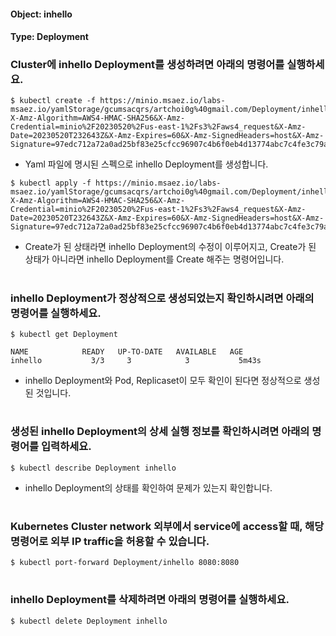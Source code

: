 
#### Object: inhello
#### Type: Deployment

### Cluster에 inhello Deployment를 생성하려면 아래의 명령어를 실행하세요.

```
$ kubectl create -f https://minio.msaez.io/labs-msaez.io/yamlStorage/gcumsacqrs/artchoi0g%40gmail.com/Deployment/inhello.yaml?X-Amz-Algorithm=AWS4-HMAC-SHA256&X-Amz-Credential=minio%2F20230520%2Fus-east-1%2Fs3%2Faws4_request&X-Amz-Date=20230520T232643Z&X-Amz-Expires=60&X-Amz-SignedHeaders=host&X-Amz-Signature=97edc712a72a0ad25bf83e25cfcc96907c4b6f0eb4d13774abc7c4fe3c79a8a0
```
- Yaml 파일에 명시된 스펙으로 inhello Deployment를 생성합니다.

```
$ kubectl apply -f https://minio.msaez.io/labs-msaez.io/yamlStorage/gcumsacqrs/artchoi0g%40gmail.com/Deployment/inhello.yaml?X-Amz-Algorithm=AWS4-HMAC-SHA256&X-Amz-Credential=minio%2F20230520%2Fus-east-1%2Fs3%2Faws4_request&X-Amz-Date=20230520T232643Z&X-Amz-Expires=60&X-Amz-SignedHeaders=host&X-Amz-Signature=97edc712a72a0ad25bf83e25cfcc96907c4b6f0eb4d13774abc7c4fe3c79a8a0
```
- Create가 된 상태라면 inhello Deployment의 수정이 이루어지고, Create가 된 상태가 아니라면 inhello Deployment를 Create 해주는 명령어입니다.  
#

### inhello Deployment가 정상적으로 생성되었는지 확인하시려면 아래의 명령어를 실행하세요.

```
$ kubectl get Deployment

NAME            READY   UP-TO-DATE   AVAILABLE   AGE
inhello           3/3     3            3           5m43s

```
- inhello Deployment와 Pod, Replicaset이 모두 확인이 된다면 정상적으로 생성된 것입니다.
#

### 생성된 inhello Deployment의 상세 실행 정보를 확인하시려면 아래의 명령어를 입력하세요.

```
$ kubectl describe Deployment inhello
```
- inhello Deployment의 상태를 확인하여 문제가 있는지 확인합니다. 
#

### Kubernetes Cluster network 외부에서 service에 access할 때, 해당 명령어로 외부 IP traffic을 허용할 수 있습니다.

```
$ kubectl port-forward Deployment/inhello 8080:8080
```
#

### inhello Deployment를 삭제하려면 아래의 명령어를 실행하세요.

```
$ kubectl delete Deployment inhello
```
#

